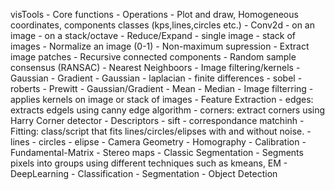 visTools
	- Core functions
		- Operations
			- Plot and draw, Homogeneous coordinates, components classes (kps,lines,circles etc.)
			- Conv2d
				- on an image
				- on a stack/octave
			- Reduce/Expand
				- single image
				- stack of images
			- Normalize an image (0-1)
			- Non-maximum supression
			- Extract image patches
			- Recursive connected components
			- Random sample consensus (RANSAC)
			- Nearest Neighboors
		- Image filtering/kernels
			- Gaussian
			- Gradient
				- Gaussian
				- laplacian
				- finite differences
				- sobel
				- roberts
				- Prewitt
			- Gaussian/Gradient
			- Mean
			- Median
	- Image filterring
		- applies kernels on image or stack of images
	- Feature Extraction
		- edges: extracts edgels using canny edge algorithm
		- corners: extract corners using Harry Corner detector
	- Descriptors
		- sift
		- correspondance matchinh
	- Fitting: class/script that fits lines/circles/elipses with and without noise.
		- lines
		- circles
		- elipse
	- Camera Geometry
		- Homography
		- Calibration
		- Fundamental-Matrix
		- Stereo maps
	- Classic Segmentation
		- Segments pixels into groups using different techniques such as kmeans, EM 
	- DeepLearning
		- Classification
		- Segmentation
		- Object Detection
